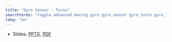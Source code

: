 ```yaml
---
title: "Gyro Sensor - Turns"
searchterms: "toggle advanced moving gyro gyro_sensor gyro_turns gyro_lag gyro_drit angle gyro_sensor:_turns"
lang: "en"
---
```

 <ul>
 <li class="ng-binding">Slides:
 <a href="ProgrammingLessons/advanced/GyroTurn.pptx">PPTX</a>,
 <a href="ProgrammingLessons/advanced/GyroTurn.pdf">PDF</a>
 </li>
 </ul>
